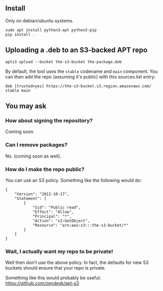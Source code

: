 Install
-------

Only on debian/ubuntu systems.

```
sudo apt install python3-apt python3-pip
pip install .
```


Uploading a .deb to an S3-backed APT repo
-----------------------------------------

```
apts3 upload --bucket the-s3-bucket the-package.deb
```

By default, the tool uses the `stable` codename and `main` component.
You can then add the repo (assuming it's public) with this sources.list entry:

```
deb [trusted=yes] https://the-s3-bucket.s3.region.amazonaws.com/ stable main
```


You may ask
-----------

### How about signing the repository?

Coming soon.

### Can I remove packages?

No. (coming soon as well).

### How do I make the repo public?

You can use an S3 policy.
Something like the following would do:

```
{
    "Version": "2012-10-17",
    "Statement": [
        {
            "Sid": "Public read",
            "Effect": "Allow",
            "Principal": "*",
            "Action": "s3:GetObject",
            "Resource": "arn:aws:s3:::the-s3-bucket/*"
        }
    ]
}
```

### Wait, I actually want my repo to be private!

Well then don't use the above policy. In fact, the defaults for new S3 buckets should ensure that your repo is private.

Something like this would probably be useful: https://github.com/zendesk/apt-s3
